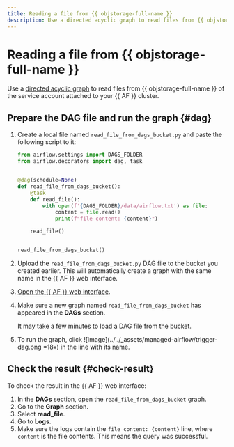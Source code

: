 ```yaml
---
title: Reading a file from {{ objstorage-full-name }}
description: Use a directed acyclic graph to read files from {{ objstorage-full-name }} of the service account attached to your {{ AF }} cluster.
---
```


# Reading a file from {{ objstorage-full-name }}

Use a [directed acyclic graph](../concepts/index.md#about-the-service) to read files from {{ objstorage-full-name }} of the service account attached to your {{ AF }} cluster.

## Prepare the DAG file and run the graph {#dag}

1. Create a local file named `read_file_from_dags_bucket.py` and paste the following script to it:

   ```python
   from airflow.settings import DAGS_FOLDER
   from airflow.decorators import dag, task


   @dag(schedule=None)
   def read_file_from_dags_bucket():
       @task
       def read_file():
           with open(f'{DAGS_FOLDER}/data/airflow.txt') as file:
               content = file.read()
               print(f"file content: {content}")

       read_file()


   read_file_from_dags_bucket()
   ```

1. Upload the `read_file_from_dags_bucket.py` DAG file to the bucket you created earlier. This will automatically create a graph with the same name in the {{ AF }} web interface.
1. [Open the {{ AF }} web interface](af-interfaces.md#web-gui).
1. Make sure a new graph named `read_file_from_dags_bucket` has appeared in the **DAGs** section.

   It may take a few minutes to load a DAG file from the bucket.

1. To run the graph, click ![image](../../_assets/managed-airflow/trigger-dag.png =18x) in the line with its name.

## Check the result {#check-result}

To check the result in the {{ AF }} web interface:

1. In the **DAGs** section, open the `read_file_from_dags_bucket` graph.
1. Go to the **Graph** section.
1. Select **read_file**.
1. Go to **Logs**.
1. Make sure the logs contain the `file content: {content}` line, where `content` is the file contents. This means the query was successful.
